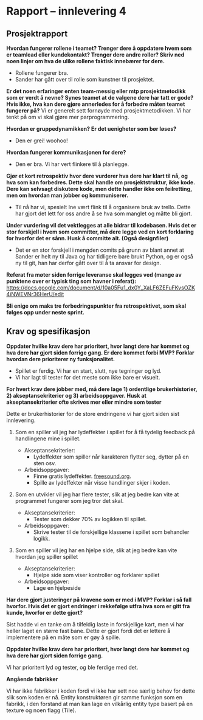 # Rapport – innlevering 4

## Prosjektrapport

**Hvordan fungerer rollene i teamet? Trenger dere å oppdatere hvem som er teamlead eller kundekontakt?
Trenger dere andre roller? Skriv ned noen linjer om hva de ulike rollene faktisk innebærer for dere.**

- Rollene fungerer bra.
- Sander har gått over til rolle som kunstner til prosjektet.

**Er det noen erfaringer enten team-messig eller mtp prosjektmetodikk som er verdt å nevne? Synes teamet at de valgene
dere har tatt er gode? Hvis ikke, hva kan dere gjøre annerledes for å forbedre måten teamet fungerer på?**
Vi er generelt sett fornøyde med prosjektmetodikken. Vi har tenkt på om vi skal gjøre mer parprogrammering.

**Hvordan er gruppedynamikken? Er det uenigheter som bør løses?**

- Den er grei! woohoo!

**Hvordan fungerer kommunikasjonen for dere?**

- Den er bra. Vi har vert flinkere til å planlegge.

**Gjør et kort retrospektiv hvor dere vurderer hva dere har klart til nå, og hva som kan forbedres. Dette skal handle om
prosjektstruktur, ikke kode. Dere kan selvsagt diskutere kode, men dette handler ikke om feilretting, men om hvordan man
jobber og kommuniserer.**

- Til nå har vi, spesielt Ine vært flink til å organisere bruk av trello. Dette har gjort det lett for oss andre å se
  hva som manglet og måtte bli gjort.

**Under vurdering vil det vektlegges at alle bidrar til kodebasen. Hvis det er stor forskjell i hvem som committer, må
dere legge ved en kort forklaring for hvorfor det er sånn. Husk å committe alt. (Også designfiler)**

- Det er en stor forskjell i mengden comits på grunn av blant annet at Sander er helt ny til Java og har tidligere bare
  brukt Python, og er også ny til git, han har derfor gått over til å ta ansvar for design.

**Referat fra møter siden forrige leveranse skal legges ved (mange av punktene over er typisk ting som havner i
referat):**
https://docs.google.com/document/d/10a05Fu1_dx0Y_XaLF6ZEFuFKvsOZK4iNWEVNr36HerU/edit

**Bli enige om maks tre forbedringspunkter fra retrospektivet, som skal følges opp under neste sprint.**

## Krav og spesifikasjon

**Oppdater hvilke krav dere har prioritert, hvor langt dere har kommet og hva dere har gjort siden forrige gang. Er dere
kommet forbi MVP? Forklar hvordan dere prioriterer ny funksjonalitet.**

- Spillet er ferdig. Vi har en start, slutt, nye tegninger og lyd.
- Vi har lagt til tester for det meste som ikke bare er visuelt.

**For hvert krav dere jobber med, må dere lage 1) ordentlige brukerhistorier, 2) akseptansekriterier og 3)
arbeidsoppgaver. Husk at akseptansekriterier ofte skrives mer eller mindre som tester**

Dette er brukerhistorier for de store endringene vi har gjort siden sist innlevering.

1. Som en spiller vil jeg har lydeffekter i spillet for å få tydelig feedback på handlingene mine i spillet.
    * Akseptansekriterier:
        * Lydeffekter som spiller når karakteren flytter seg, dytter på en sten osv.
    * Arbeidsoppgaver:
        * Finne gratis lydeffekter. [freesound.org](https://freesound.org).
        * Spille av lydeffekter når visse handlinger skjer i koden.

2. Som en utvikler vil jeg har flere tester, slik at jeg bedre kan vite at programmet fungerer som jeg tror det skal.
    * Akseptansekriterier:
        * Tester som dekker 70% av logikken til spillet.
    * Arbeidsoppgaver:
        * Skrive tester til de forskjellige klassene i spillet som behandler logikk.


3. Som en spiller vil jeg har en hjelpe side, slik at jeg bedre kan vite hvordan jeg spiller spillet
    * Akseptansekriterier:
        * Hjelpe side som viser kontroller og forklarer spillet
    * Arbeidsoppgaver:
        * Lage en hjelpeside

**Har dere gjort justeringer på kravene som er med i MVP? Forklar i så fall hvorfor. Hvis det er gjort endringer i
rekkefølge utfra hva som er gitt fra kunde, hvorfor er dette gjort?**

Sist hadde vi en tanke om å tilfeldig laste in forskjellige kart, men vi har heller laget en større fast bane.
Dette er gjort fordi det er lettere å implementere på en måte som er gøy å spille.

**Oppdater hvilke krav dere har prioritert, hvor langt dere har kommet og hva dere har gjort siden forrige gang.**

Vi har prioritert lyd og tester, og ble ferdige med det.

**Angående fabrikker**

Vi har ikke fabrikker i koden fordi vi ikke har sett noe særlig behov for dette slik som koden er nå.
Entity konstruktøren gir samme funksjon som en fabrikk, i den forstand at man kan lage en vilkårlig entity type basert
på en texture og noen flagg (Tile).
